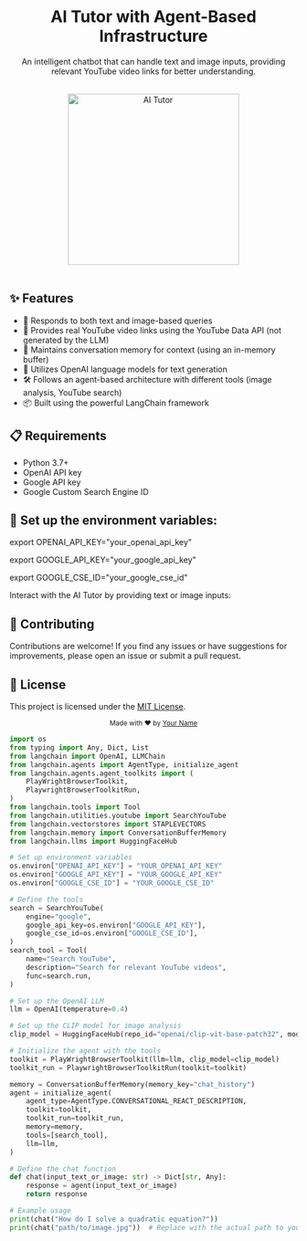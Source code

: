 <div align="center">
  <h1>AI Tutor with Agent-Based Infrastructure</h1>
  <p>An intelligent chatbot that can handle text and image inputs, providing relevant YouTube video links for better understanding.</p>
  <br>
</div>

<div align="center">
  <img src="https://img.freepik.com/free-vector/chat-bot-concept-illustration_114360-5522.jpg" alt="AI Tutor" width="300">
</div>

<br>

## ✨ Features

- 💬 Responds to both text and image-based queries
- 🔗 Provides real YouTube video links using the YouTube Data API (not generated by the LLM)
- 🧠 Maintains conversation memory for context (using an in-memory buffer)
- 🤖 Utilizes OpenAI language models for text generation
- 🛠️ Follows an agent-based architecture with different tools (image analysis, YouTube search)
- 📦 Built using the powerful LangChain framework

## 📋 Requirements

- Python 3.7+
- OpenAI API key
- Google API key
- Google Custom Search Engine ID

## 🚀 Set up the environment variables:
export OPENAI_API_KEY="your_openai_api_key"

export GOOGLE_API_KEY="your_google_api_key"

export GOOGLE_CSE_ID="your_google_cse_id"

Interact with the AI Tutor by providing text or image inputs:

## 🤝 Contributing

Contributions are welcome! If you find any issues or have suggestions for improvements, please open an issue or submit a pull request.

## 📄 License

This project is licensed under the [MIT License](LICENSE).

<div align="center">
  <sub>Made with ❤︎ by <a href="https://github.com/your-username">Your Name</a></sub>
</div>

```python
import os
from typing import Any, Dict, List
from langchain import OpenAI, LLMChain
from langchain.agents import AgentType, initialize_agent
from langchain.agents.agent_toolkits import (
    PlayWrightBrowserToolkit,
    PlaywrightBrowserToolkitRun,
)
from langchain.tools import Tool
from langchain.utilities.youtube import SearchYouTube
from langchain.vectorstores import STAPLEVECTORS
from langchain.memory import ConversationBufferMemory
from langchain.llms import HuggingFaceHub

# Set up environment variables
os.environ["OPENAI_API_KEY"] = "YOUR_OPENAI_API_KEY"
os.environ["GOOGLE_API_KEY"] = "YOUR_GOOGLE_API_KEY"
os.environ["GOOGLE_CSE_ID"] = "YOUR_GOOGLE_CSE_ID"

# Define the tools
search = SearchYouTube(
    engine="google",
    google_api_key=os.environ["GOOGLE_API_KEY"],
    google_cse_id=os.environ["GOOGLE_CSE_ID"],
)
search_tool = Tool(
    name="Search YouTube",
    description="Search for relevant YouTube videos",
    func=search.run,
)

# Set up the OpenAI LLM
llm = OpenAI(temperature=0.4)

# Set up the CLIP model for image analysis
clip_model = HuggingFaceHub(repo_id="openai/clip-vit-base-patch32", model_kwargs={"device": "cpu"})

# Initialize the agent with the tools
toolkit = PlayWrightBrowserToolkit(llm=llm, clip_model=clip_model)
toolkit_run = PlaywrightBrowserToolkitRun(toolkit=toolkit)

memory = ConversationBufferMemory(memory_key="chat_history")
agent = initialize_agent(
    agent_type=AgentType.CONVERSATIONAL_REACT_DESCRIPTION,
    toolkit=toolkit,
    toolkit_run=toolkit_run,
    memory=memory,
    tools=[search_tool],
    llm=llm,
)

# Define the chat function
def chat(input_text_or_image: str) -> Dict[str, Any]:
    response = agent(input_text_or_image)
    return response

# Example usage
print(chat("How do I solve a quadratic equation?"))
print(chat("path/to/image.jpg"))  # Replace with the actual path to your image



